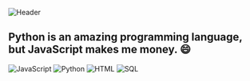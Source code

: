 ![Header](https://apispn.ru/dev/img/sickbear.jpg)

## Python is an amazing programming language, but JavaScript makes me money. 😄

![JavaScript](https://img.shields.io/badge/-JavaScript-f8db1b) ![Python](https://img.shields.io/badge/-Python-0162af) ![HTML](https://img.shields.io/badge/-HTML/CSS-fc4e01) ![SQL](https://img.shields.io/badge/-SQL-e3ee88)

